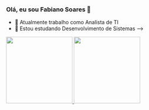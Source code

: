 ### Olá, eu sou Fabiano Soares 👋


- 🔭 Atualmente trabalho como Analista de TI
- 🌱 Estou estudando Desenvolvimento de Sistemas 
-->

<div>
  <a href="https://github.com/fabianofsoares">
  <img height="180em" src="https://github-readme-stats.vercel.app/api?username=fabianofsoares&show_icons=true&theme=dark&include_all_commits=true&count_private=true"/>
  <img height="180em" src="https://github-readme-stats.vercel.app/api/top-langs/?username=fabianofsoares&layout=compact&langs_count=16&theme=dark"/>
</div>

